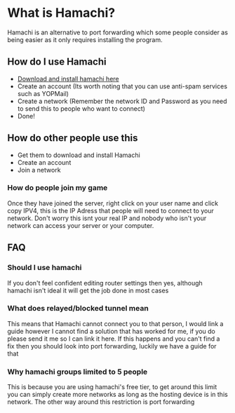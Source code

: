 # What is Hamachi?
Hamachi is an alternative to port forwarding which some people consider as being easier as it only requires installing the program.

## How do I use Hamachi
  - [Download and install hamachi here](https://vpn.net/)
  - Create an account (Its worth noting that you can use anti-spam services such as YOPMail)
  - Create a network (Remember the network ID and Password as you need to send this to people who want to connect)
  - Done!

## How do other people use this
  - Get them to download and install Hamachi
  - Create an account
  - Join a network

### How do people join my game 
Once they have joined the server, right click on your user name and click copy IPV4, this is the IP Adress that people will need to connect to your network. Don't worry this isnt your real IP and nobody who isn't your network can access your server or your computer.

## FAQ

### Should I use hamachi
  
  If you don't feel confident editing router settings then yes, although hamachi isn't ideal it will get the job done in most cases
  
### What does relayed/blocked tunnel mean

  This means that Hamachi cannot connect you to that person, I would link a guide however I cannot find a solution that has worked for me, if you do please send it me so I can link it here. If this happens and you can't find a fix then you should look into port forwarding, luckily we have a guide for that
  
### Why hamachi groups limited to 5 people

  This is because you are using hamachi's free tier, to get around this limit you can simply create more networks as long as the hosting device is in this network. The other way around this restriction is port forwarding
